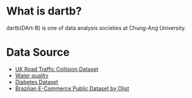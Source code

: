 # What is dartb?
dartb(DArt-B) is one of data analysis societies at Chung-Ang University.

# Data Source
* [UK Road Traffic Collision Dataset](https://www.kaggle.com/datasets/salmankhaliq22/road-traffic-collision-dataset/data)
* [Water quality](https://www.kaggle.com/datasets/mssmartypants/water-quality)
* [Diabetes Dataset](https://www.kaggle.com/datasets/akshaydattatraykhare/diabetes-dataset)
* [Brazilian E-Commerce Public Dataset by Olist](https://www.kaggle.com/datasets/olistbr/brazilian-ecommerce)